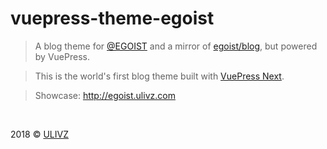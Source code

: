 # vuepress-theme-egoist

> A blog theme for [@EGOIST](https://github.com/egoist) and a mirror of [egoist/blog](https://github.com/egoist/blog), but powered by VuePress.

> This is the world's first blog theme built with [VuePress Next](https://github.com/vuejs/vuepress/pull/815).

> Showcase: http://egoist.ulivz.com

<br>

2018 © [ULIVZ](https://github.com/ULIVZ)
